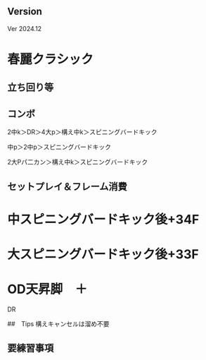 
## Version
Ver 2024.12

# 春麗クラシック
## 立ち回り等

## コンボ
2中k＞DR＞4大p＞構え中k＞スピニングバードキック

中p＞2中p＞スピニングバードキック

2大Pパ二カン＞構え中k＞スピニングバードキック

## セットプレイ＆フレーム消費

# 中スピニングバードキック後+34F

# 大スピニングバードキック後+33F


# OD天昇脚　＋
DR



##　Tips
構えキャンセルは溜め不要

## 要練習事項

